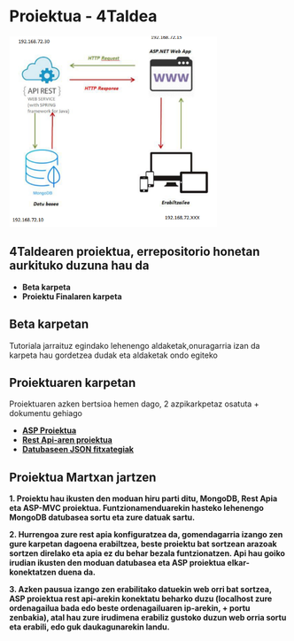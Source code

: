 Proiektua - 4Taldea
==

![image info](https://github.com/JosebaHL09/4TaldeaRep/blob/main/Rest%20Proiektua/Dokumentazioa/Trial_eta_Bestelakoak/estruktura.PNG)

4Taldearen proiektua, errepositorio honetan aurkituko duzuna hau da
--
* **Beta karpeta**  
* **Proiektu Finalaren karpeta**

Beta karpetan
--
Tutoriala jarraituz egindako lehenengo aldaketak,onuragarria izan da karpeta hau gordetzea dudak eta aldaketak ondo egiteko

Proiektuaren karpetan
--
Proiektuaren azken bertsioa hemen dago, 2 azpikarkpetaz osatuta + dokumentu gehiago
* **[ASP Proiektua](https://github.com/JosebaHL09/4TaldeaRep/tree/main/Rest%20Proiektua/Pokemon_ASP)**  
* **[Rest Api-aren proiektua](https://github.com/JosebaHL09/4TaldeaRep/tree/main/Rest%20Proiektua/java-spring-boot-mongodb-starter-master)**
* **[Datubaseen JSON fitxategiak](https://github.com/JosebaHL09/4TaldeaRep/tree/main/Rest%20Proiektua/Json_fitxategiak)**


Proiektua Martxan jartzen
--
**1. Proiektu hau ikusten den moduan hiru parti ditu, MongoDB, Rest Apia eta ASP-MVC proiektua. Funtzionamenduarekin hasteko lehenengo MongoDB datubasea sortu eta zure datuak sartu.**

**2. Hurrengoa zure rest apia konfiguratzea da, gomendagarria izango zen gure karpetan dagoena erabiltzea, beste proiektu bat sortzean arazoak sortzen direlako eta apia ez du behar bezala funtzionatzen. Api hau goiko irudian ikusten den moduan datubasea eta ASP proiektua elkar-konektatzen duena da.**

**3. Azken pausua izango zen erabilitako datuekin web orri bat sortzea, ASP proiektua rest api-arekin konektatu beharko duzu (localhost zure ordenagailua bada edo beste ordenagailuaren ip-arekin, + portu zenbakia), atal hau zure irudimena erabiliz gustoko duzun web orria sortu eta erabili, edo guk daukagunarekin landu.**

